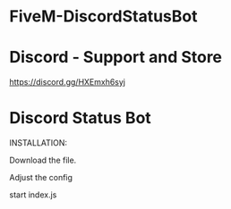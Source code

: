 # FiveM-DiscordStatusBot
# Discord - Support and Store
https://discord.gg/HXEmxh6syj

# Discord Status Bot

INSTALLATION:

Download the file.

Adjust the config

start index.js
